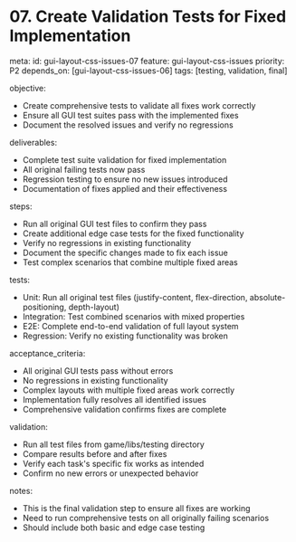 # 07. Create Validation Tests for Fixed Implementation

meta:
  id: gui-layout-css-issues-07
  feature: gui-layout-css-issues
  priority: P2
  depends_on: [gui-layout-css-issues-06]
  tags: [testing, validation, final]

objective:
- Create comprehensive tests to validate all fixes work correctly
- Ensure all GUI test suites pass with the implemented fixes
- Document the resolved issues and verify no regressions

deliverables:
- Complete test suite validation for fixed implementation
- All original failing tests now pass
- Regression testing to ensure no new issues introduced
- Documentation of fixes applied and their effectiveness

steps:
- Run all original GUI test files to confirm they pass
- Create additional edge case tests for the fixed functionality
- Verify no regressions in existing functionality 
- Document the specific changes made to fix each issue
- Test complex scenarios that combine multiple fixed areas

tests:
- Unit: Run all original test files (justify-content, flex-direction, absolute-positioning, depth-layout)
- Integration: Test combined scenarios with mixed properties
- E2E: Complete end-to-end validation of full layout system
- Regression: Verify no existing functionality was broken

acceptance_criteria:
- All original GUI tests pass without errors
- No regressions in existing functionality
- Complex layouts with multiple fixed areas work correctly
- Implementation fully resolves all identified issues
- Comprehensive validation confirms fixes are complete

validation:
- Run all test files from game/libs/testing directory
- Compare results before and after fixes
- Verify each task's specific fix works as intended
- Confirm no new errors or unexpected behavior

notes:
- This is the final validation step to ensure all fixes are working
- Need to run comprehensive tests on all originally failing scenarios
- Should include both basic and edge case testing